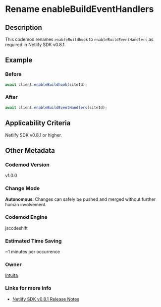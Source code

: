 # Rename enableBuildEventHandlers

## Description

This codemod renames `enableBuildhook` to `enableBuildEventHandlers` as required in Netlify SDK v0.8.1.

## Example

### Before

```jsx
await client.enableBuildhook(siteId);
```

### After

```jsx
await client.enableBuildEventHandlers(siteId);
```

## Applicability Criteria

Netlify SDK v0.8.1 or higher.

## Other Metadata

### Codemod Version

v1.0.0

### Change Mode

**Autonomous**: Changes can safely be pushed and merged without further human involvement.

### **Codemod Engine**

jscodeshift

### Estimated Time Saving

~1 minutes per occurrence

### Owner

[Intuita](https://github.com/intuita-inc)

### Links for more info

- [Netlify SDK v0.8.1 Release Notes](https://sdk.netlify.com/release-notes/#081)
